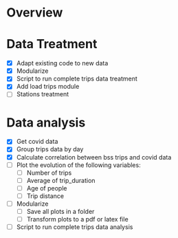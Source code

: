 # Overview

# Data Treatment
- [x] Adapt existing code to new data
- [x] Modularize
- [x] Script to run complete trips data treatment
- [x] Add load trips module
- [ ] Stations treatment

# Data analysis

- [x] Get covid data
- [x] Group trips data by day
- [x] Calculate correlation between bss trips and covid data
- [ ] Plot the evolution of the following variables: 
     - [ ] Number of trips
     - [ ] Average of trip_duration
     - [ ] Age of people
     - [ ] Trip distance
- [ ] Modularize
     - [ ] Save all plots in a folder
     - [ ] Transform plots to a pdf or latex file
- [ ] Script to run complete trips data analysis